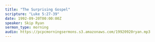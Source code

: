 ```yaml
---
title: "The Surprising Gospel"
scripture: "Luke 5:27-39"
date: 1992-09-20T00:00:00Z
speaker: Skip Ryan
sermon_type: morning
audio: https://pcpcmorningsermons.s3.amazonaws.com/19920920ryan.mp3 
---
```



